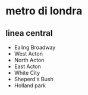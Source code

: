 # metro di londra
## linea central
- Ealing Broadway
- West Acton
- North Acton
- East Acton
- White City
- Sheperd's Bush
- Holland park